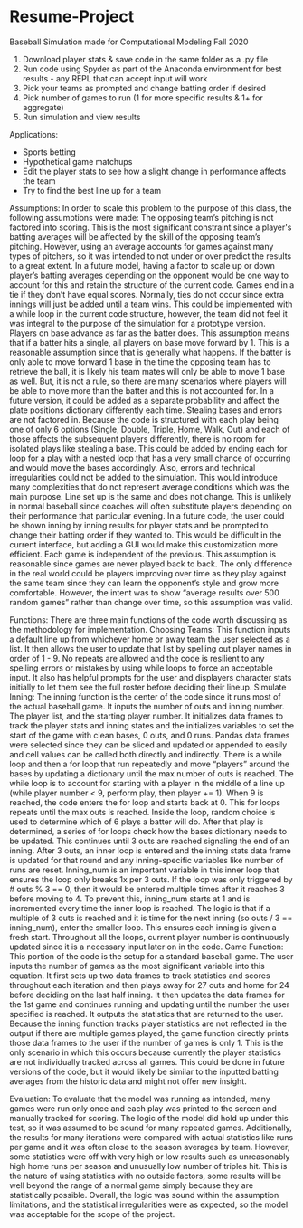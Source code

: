 # Resume-Project
Baseball Simulation made for Computational Modeling Fall 2020

1. Download player stats & save code in the same folder as a .py file
2. Run code using Spyder as part of the Anaconda environment for best results - any REPL that can accept input will work
3. Pick your teams as prompted and change batting order if desired
4. Pick number of games to run (1 for more specific results & 1+ for aggregate)
5. Run simulation and view results

Applications: 
- Sports betting 
- Hypothetical game matchups
- Edit the player stats to see how a slight change in performance affects the team
- Try to find the best line up for a team


Assumptions: 
In order to scale this problem to the purpose of this class, the following assumptions were made: 
The opposing team’s pitching is not factored into scoring. This is the most significant constraint since a player's batting averages will be affected by the skill of the opposing team’s pitching. However, using an average accounts for games against many types of pitchers, so it was intended to not under or over predict the results to a great extent. In a future model, having a factor to scale up or down player’s batting averages depending on the opponent would be one way to account for this and retain the structure of the current code. 
Games end in a tie if they don’t have equal scores. Normally, ties do not occur since extra innings will just be added until a team wins. This could be implemented with a while loop in the current code structure, however, the team did not feel it was integral to the purpose of the simulation for a prototype version. 
Players on base advance as far as the batter does. This assumption means that if a batter hits a single, all players on base move forward by 1. This is a reasonable assumption since that is generally what happens. If the batter is only able to move forward 1 base in the time the opposing team has to retrieve the ball, it is likely his team mates will only be able to move 1 base as well. But, it is not a rule, so there are many scenarios where players will be able to move more than the batter and this is not accounted for. In a future version, it could be added as a separate probability and affect the plate positions dictionary differently each time. 
Stealing bases and errors are not factored in. Because the code is structured with each play being one of only 6 options (Single, Double, Triple, Home, Walk, Out) and each of those affects the subsequent players differently, there is no room for isolated plays like stealing a base. This could be added by ending each for loop for a play with a nested loop that has a very small chance of occurring and would move the bases accordingly. Also, errors and technical irregularities could not be added to the simulation. This would introduce many complexities that do not represent average conditions which was the main purpose.
Line set up is the same and does not change. This is unlikely in normal baseball since coaches will often substitute players depending on their performance that particular evening. In a future code, the user could be shown inning by inning results for player stats and be prompted to change their batting order if they wanted to. This would be difficult in the current interface, but adding a GUI would make this customization more efficient. 
Each game is independent of the previous. This assumption is reasonable since games are never played back to back. The only difference in the real world could be players improving over time as they play against the same team since they can learn the opponent’s style and grow more comfortable. However, the intent was to show “average results over 500 random games” rather than change over time, so this assumption was valid. 

Functions: 
There are three main functions of the code worth discussing as the methodology for implementation. 
Choosing Teams: This function inputs a default line up from whichever home or away team the user selected as a list. It then allows the user to update that list by spelling out player names in order of 1 - 9. No repeats are allowed and the code is resilient to any spelling errors or mistakes by using while loops to force an acceptable input. It also has helpful prompts for the user and displayers character stats initially to let them see the full roster before deciding their lineup. 
Simulate Inning: The inning function is the center of the code since it runs most of the actual baseball game. It inputs the number of outs and inning number. The player list, and the starting player number. It initializes data frames to track the player stats and inning states and the initializes variables to set the start of the game with clean bases, 0 outs, and 0 runs. Pandas data frames were selected since they can be sliced and updated or appended to easily and cell values can be called both directly and indirectly. There is a while loop and then a for loop that run repeatedly and move “players” around the bases by updating a dictionary until the max number of outs is reached. The while loop is to account for starting with a player in the middle of a line up (while player number < 9, perform play, then player += 1). When 9 is reached, the code enters the for loop and starts back at 0. This for loops repeats until the max outs is reached. Inside the loop, random choice is used to determine which of 6 plays a batter will do. After that play is determined, a series of for loops check how the bases dictionary needs to be updated. This continues until 3 outs are reached signaling the end of an inning. After 3 outs, an inner loop is entered and the inning stats data frame is updated for that round and any inning-specific variables like number of runs are reset. Inning_num is an important variable in this inner loop that ensures the loop only breaks 1x per 3 outs. If the loop was only triggered by # outs % 3 == 0, then it would be entered multiple times after it reaches 3 before moving to 4. To prevent this, inning_num starts at 1 and is incremented every time the inner loop is reached. The logic is that if a multiple of 3 outs is reached and it is time for the next inning (so outs / 3 == inning_num), enter the smaller loop. This ensures each inning is given a fresh start. Throughout all the loops, current player number is continuously updated since it is a necessary input later on in the code. 
Game Function: This portion of the code is the setup for a standard baseball game. The user inputs the number of games as the most significant variable into this equation. It first sets up two data frames to track statistics and scores throughout each iteration and then plays away for 27 outs and home for 24 before deciding on the last half inning. It then updates the data frames for the 1st game and continues running and updating until the number the user specified is reached. It outputs the statistics that are returned to the user. 
Because the inning function tracks player statistics are not reflected in the output if there are multiple games played, the game function directly prints those data frames to the user if the number of games is only 1. This is the only scenario in which this occurs because currently the player statistics are not individually tracked across all games. This could be done in future versions of the code, but it would likely be similar to the inputted batting averages from the historic data and might not offer new insight. 


Evaluation: 
To evaluate that the model was running as intended, many games were run only once and each play was printed to the screen and manually tracked for scoring. The logic of the model did hold up under this test, so it was assumed to be sound for many repeated games. Additionally, the results for many iterations were compared with actual statistics like runs per game and it was often close to the season averages by team. However, some statistics were off with very high or low results such as unreasonably high home runs per season and unusually low number of triples hit. This is the nature of using statistics with no outside factors, some results will be well beyond the range of a normal game simply because they are statistically possible.
Overall, the logic was sound within the assumption limitations, and the statistical irregularities were as expected, so the model was acceptable for the scope of the project.

